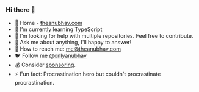 ### Hi there 👋
- 🔗 Home - [theanubhav.com](https://theanubhav.com)
- 🌱 I’m currently learning TypeScript 
- 🤔 I’m looking for help with multiple repositories. Feel free to contribute.
- 💬 Ask me about anything, I'll happy to answer!
- 💌 How to reach me: me@theanubhav.com
- 🐦 Follow me [@onlyanubhav](https://twitter.com/onlyanubhav)
- 💰 Consider [sponsoring](https://theanubhav.com/sponsor).
- ⚡ Fun fact: Procrastination hero but couldn't procrastinate procrastination.
